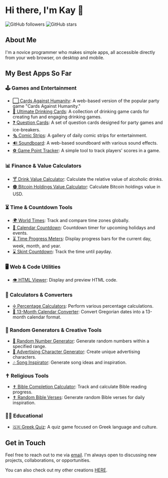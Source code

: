 # Hi there, I'm Kay 👋

![GitHub followers](https://img.shields.io/github/followers/kay-who-codes?style=social) 
![GitHub stars](https://img.shields.io/github/stars/kay-who-codes?style=social)

## About Me

I'm a novice programmer who makes simple apps, all accessible directly from your web browser, on desktop and mobile.

## My Best Apps So Far

### 🕹️ Games and Entertainment
- [⬜ Cards Against Humanity](https://kay-who-codes.github.io/Cards-Against-Humanity/): A web-based version of the popular party game "Cards Against Humanity."
- [🍻 Ultimate Drinking Cards](https://kay-who-codes.github.io/Ultimate-Drinking-Cards): A collection of drinking game cards for creating fun and engaging drinking games.
- [❓ Question Cards](https://kay-who-codes.github.io/Question-Cards/): A set of question cards designed for party games and ice-breakers.
- [🗞️ Comic Strips](https://kay-who-codes.github.io/Daily-Comic-Strips/): A gallery of daily comic strips for entertainment.
- [🔊 Soundboard](https://kay-who-codes.github.io/Soundboard/): A web-based soundboard with various sound effects. 
- [⚽ Game Point Tracker](https://kay-who-codes.github.io/Game-Point-Tracker/): A simple tool to track players' scores in a game. 

### 📊 Finance & Value Calculators
- [🍸 Drink Value Calculator](https://kay-who-codes.github.io/Drink-Value-Calculator/): Calculate the relative value of alcoholic drinks.
- [🟠 Bitcoin Holdings Value Calculator](https://kay-who-codes.github.io/Bitcoin-Holdings-Value-Calculator/): Calculate Bitcoin holdings value in USD.

### ⏳ Time & Countdown Tools
- [🌍 World Times](https://kay-who-codes.github.io/World-Times/): Track and compare time zones globally.
- [📅 Calendar Countdown](https://kay-who-codes.github.io/Calendar-Holiday-Countdown/): Countdown timer for upcoming holidays and events.
- [⏳ Time Progress Meters](https://kay-who-codes.github.io/Time-Progress-Meters/): Display progress bars for the current day, week, month, and year.
- [⌛ Skint Countdown](https://kay-who-codes.github.io/Skint-Countdown/): Track the time until payday.

### 🖥️ Web & Code Utilities
- [👁️ HTML Viewer](https://kay-who-codes.github.io/HTML-Displayer/): Display and preview HTML code.

### 🔢 Calculators & Converters
- [➗ Percentage Calculators](https://kay-who-codes.github.io/Percentage-Calculators/): Perform various percentage calculations.
- [📅 13-Month Calendar Converter](https://kay-who-codes.github.io/13-Month-Calendar-Converter/): Convert Gregorian dates into a 13-month calendar format.

### 🎲 Random Generators & Creative Tools
- [🔢 Random Number Generator](https://kay-who-codes.github.io/Random-Numbers/): Generate random numbers within a specified range.
- [👤 Advertising Character Generator](https://kay-who-codes.github.io/Advertising-Character-Generator/): Create unique advertising characters.
- [🎶 Song Inspirator](https://kay-who-codes.github.io/Song-Inspirator/): Generate song ideas and inspiration.

### ✝️ Religious Tools
- [✝️ Bible Completion Calculator](https://kay-who-codes.github.io/Bible-Completion-Calculator/): Track and calculate Bible reading progress.
- [✝️ Random Bible Verses](https://kay-who-codes.github.io/Random-Bible-Verse/): Generate random Bible verses for daily inspiration.

### 👨‍🎓 Educational
- [🇬🇷 Greek Quiz](https://kay-who-codes.github.io/Greek-Quiz/): A quiz game focused on Greek language and culture.

## Get in Touch

Feel free to reach out to me via [email](mailto:kaywhocreates@gmail.com). 
I'm always open to discussing new projects, collaborations, or opportunities.

You can also check out my other creations [HERE](https://www.linktr.ee/kaywhocreates).
